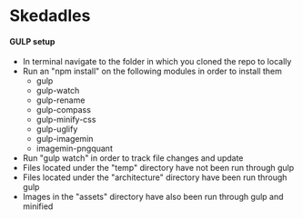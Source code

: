 # Skedadles

#### GULP setup
- In terminal navigate to the folder in which you cloned the repo to locally
- Run an "npm install" on the following modules in order to install them
	- gulp
	- gulp-watch
	- gulp-rename
	- gulp-compass
	- gulp-minify-css
	- gulp-uglify
	- gulp-imagemin
	- imagemin-pngquant
- Run "gulp watch" in order to track file changes and update
- Files located under the "temp" directory have not been run through gulp
- Files located under the "architecture" directory have been run through gulp
- Images in the "assets" directory have also been run through gulp and minified
